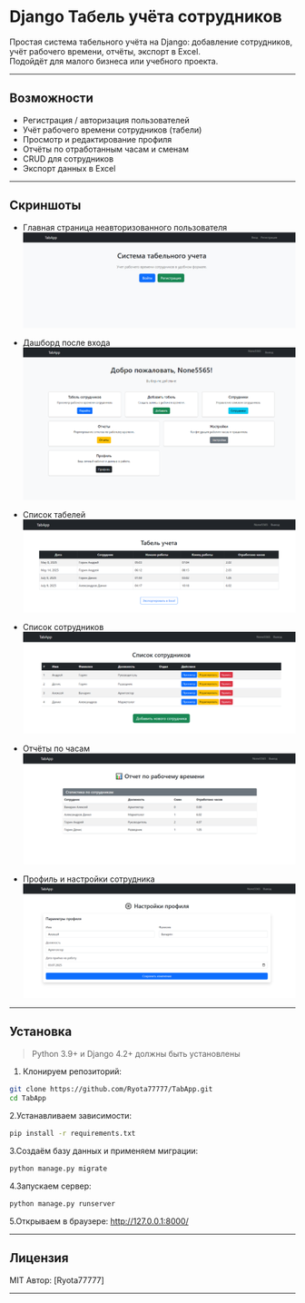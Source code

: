 # Django Табель учёта сотрудников

Простая система табельного учёта на Django: добавление сотрудников, учёт рабочего времени, отчёты, экспорт в Excel.  
Подойдёт для малого бизнеса или учебного проекта.

---

## Возможности

- Регистрация / авторизация пользователей
- Учёт рабочего времени сотрудников (табели)
- Просмотр и редактирование профиля
- Отчёты по отработанным часам и сменам
- CRUD для сотрудников
- Экспорт данных в Excel

---

## Скриншоты

- Главная страница неавторизованного пользователя  
 ![Скриншот Главной страницы](https://github.com/Ryota77777/TabApp/blob/main/templates/main.jpg?raw=true)

- Дашборд после входа  
  ![Скриншот дашборда](https://github.com/Ryota77777/TabApp/blob/main/templates/dash.png?raw=true)

- Список табелей  
  ![Скриншот табелей](https://github.com/Ryota77777/TabApp/blob/main/templates/tabel.png?raw=true)

- Список сотрудников  
  ![Скриншот списка сотрудников](https://github.com/Ryota77777/TabApp/blob/main/templates/employee.png?raw=true)

- Отчёты по часам  
  ![Скриншот отчетов](https://github.com/Ryota77777/TabApp/blob/main/templates/otcheti.png?raw=true)

- Профиль и настройки сотрудника  
  ![Скриншот настроек и профиля](https://github.com/Ryota77777/TabApp/blob/main/templates/settings.png?raw=true)

---

## Установка

> Python 3.9+ и Django 4.2+ должны быть установлены

1. Клонируем репозиторий:

```bash
git clone https://github.com/Ryota77777/TabApp.git
cd TabApp
```

2.Устанавливаем зависимости:
```bash
pip install -r requirements.txt
```
3.Создаём базу данных и применяем миграции:
```bash
python manage.py migrate
```
4.Запускаем сервер:
```bash
python manage.py runserver
```
5.Открываем в браузере:
http://127.0.0.1:8000/

---

## Лицензия
MIT
Автор: [Ryota77777]

---
